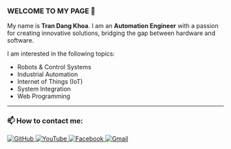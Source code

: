 ### WELCOME TO MY PAGE 👋

My name is **Tran Dang Khoa**. I am an **Automation Engineer** with a passion for creating innovative solutions, bridging the gap between hardware and software.

I am interested in the following topics:
* Robots & Control Systems
* Industrial Automation
* Internet of Things (IoT)
* System Integration
* Web Programming

---

### 📫 How to contact me:

<p align="left">
<a href="https://github.com/codewithscience" target="_blank">
<img src="https://img.shields.io/badge/GitHub-100000?style=for-the-badge&logo=github&logoColor=white" alt="GitHub"/>
</a>
<a href="https://youtube.com/@codewithkhoa" target="_blank">
<img src="https://img.shields.io/badge/YouTube-FF0000?style=for-the-badge&logo=youtube&logoColor=white" alt="YouTube"/>
</a>
<a href="https://www.facebook.com/OfficialTranDang Khoa" target="_blank">
<img src="https://img.shields.io/badge/Facebook-1877F2?style=for-the-badge&logo=facebook&logoColor=white" alt="Facebook"/>
</a>
<a href="mailto:trandangkhoa31122006@gmail.com">
<img src="https://img.shields.io/badge/Gmail-D14836?style=for-the-badge&logo=gmail&logoColor=white" alt="Gmail"/>
</a>
</p>

